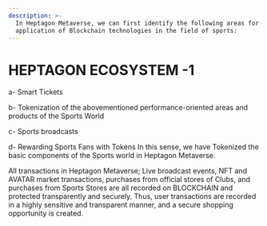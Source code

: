 ```yaml
---
description: >-
  In Heptagon Metaverse, we can first identify the following areas for the
  application of Blockchain technologies in the field of sports:
---
```


# HEPTAGON ECOSYSTEM -1

&#x20;a- Smart Tickets&#x20;

b- Tokenization of the abovementioned performance-oriented areas and products of the Sports World&#x20;

c- Sports broadcasts&#x20;

d- Rewarding Sports Fans with Tokens In this sense, we have Tokenized the basic components of the Sports world in Heptagon Metaverse.&#x20;

All transactions in Heptagon Metaverse; Live broadcast events, NFT and AVATAR market transactions, purchases from official stores of Clubs, and purchases from Sports Stores are all recorded on BLOCKCHAIN and protected transparently and securely. Thus, user transactions are recorded in a highly sensitive and transparent manner, and a secure shopping opportunity is created.
